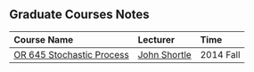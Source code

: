 ## Graduate Courses Notes

|Course Name| Lecturer | Time |
|:-----------|:---------|:-----|
|[OR 645 Stochastic Process](./file/Graduate-Course-Notes/file/stochatic-process.md)| [John Shortle](http://mason.gmu.edu/~jshortle/)| 2014 Fall|
